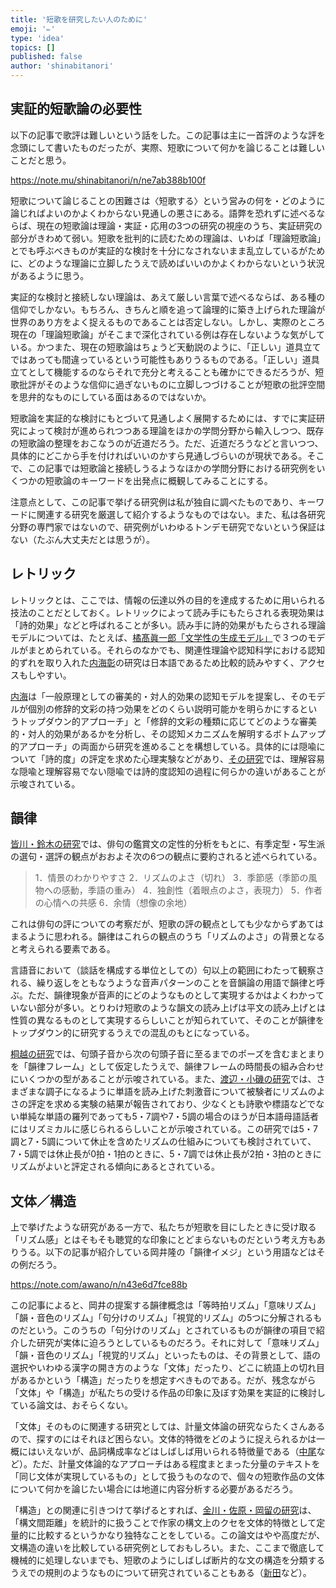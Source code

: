 ```yaml
---
title: '短歌を研究したい人のために'
emoji: '✏️'
type: 'idea'
topics: []
published: false
author: 'shinabitanori'
---
```


## 実証的短歌論の必要性

以下の記事で歌評は難しいという話をした。この記事は主に一首評のような評を念頭にして書いたものだったが、実際、短歌について何かを論じることは難しいことだと思う。

https://note.mu/shinabitanori/n/ne7ab388b100f

短歌について論じることの困難さは〈短歌する〉という営みの何を・どのように論じればよいのかよくわからない見通しの悪さにある。語弊を恐れずに述べるならば、現在の短歌論は理論・実証・応用の3つの研究の視座のうち、実証研究の部分がきわめて弱い。短歌を批判的に読むための理論は、いわば「理論短歌論」とでも呼ぶべきものが実証的な検討を十分になされないまま乱立しているがために、どのような理論に立脚したうえで読めばいいのかよくわからないという状況があるように思う。

実証的な検討と接続しない理論は、あえて厳しい言葉で述べるならば、ある種の信仰でしかない。もちろん、きちんと順を追って論理的に築き上げられた理論が世界のあり方をよく捉えるものであることは否定しない。しかし、実際のところ現在の「理論短歌論」がそこまで深化されている例は存在しないような気がしている。かつまた、現在の短歌論はちょうど天動説のように、「正しい」道具立てではあっても間違っているという可能性もありうるものである。「正しい」道具立てとして機能するのならそれで充分と考えることも確かにできるだろうが、短歌批評がそのような信仰に過ぎないものに立脚しつづけることが短歌の批評空間を思弁的なものにしている面はあるのではないか。

短歌論を実証的な検討にもとづいて見通しよく展開するためには、すでに実証研究によって検討が進められつつある理論をほかの学問分野から輸入しつつ、既存の短歌論の整理をおこなうのが近道だろう。ただ、近道だろうなどと言いつつ、具体的にどこから手を付ければいいのかすら見通しづらいのが現状である。そこで、この記事では短歌論と接続しうるようなほかの学問分野における研究例をいくつかの短歌論のキーワードを出発点に概観してみることにする。

注意点として、この記事で挙げる研究例は私が独自に調べたものであり、キーワードに関連する研究を厳選して紹介するようなものではない。また、私は各研究分野の専門家ではないので、研究例がいわゆるトンデモ研究でないという保証はない（たぶん大丈夫だとは思うが）。

## レトリック

レトリックとは、ここでは、情報の伝達以外の目的を達成するために用いられる技法のことだとしておく。レトリックによって読み手にもたらされる表現効果は「詩的効果」などと呼ばれることが多い。読み手に詩的効果がもたらされる理論モデルについては、たとえば、[橘髙眞一郎「文学性の生成モデル」](https://ci.nii.ac.jp/naid/110007974792)で３つのモデルがまとめられている。それらのなかでも、関連性理論や認知科学における認知的ずれを取り入れた[内海彰](https://researchmap.jp/read0087468/)の研究は日本語であるため比較的読みやすく、アクセスもしやすい。

[内海](https://ci.nii.ac.jp/naid/130004653445)は「一般原理としての審美的・対人的効果の認知モデルを提案し、そのモデルが個別の修辞的文彩の持つ効果をどのくらい説明可能かを明らかにするというトップダウン的アプローチ」と「修辞的文彩の種類に応じてどのような審美的・対人的効果があるかを分析し、その認知メカニズムを解明するボトムアップ的アプローチ」の両面から研究を進めることを構想している。具体的には隠喩について「詩的度」の評定を求めた心理実験などがあり、[その研究](https://ci.nii.ac.jp/naid/40007278523)では、理解容易な隠喩と理解容易でない隠喩では詩的度認知の過程に何らかの違いがあることが示唆されている。

## 韻律

[皆川・鈴木の研究](https://ci.nii.ac.jp/naid/110009511551)では、俳句の鑑賞文の定性的分析をもとに、有季定型・写生派の選句・選評の観点がおおよそ次の6つの観点に要約されると述べられている。

> 1．情景のわかりやすさ 2．リズムのよさ（切れ） 3．季節感（季節の風物への感動，季語の重み） 4．独創性（着眼点のよさ，表現力） 5．作者の心情への共感 6．余情（想像の余地）

これは俳句の評についての考察だが、短歌の評の観点としても少なからずあてはまるように思われる。韻律はこれらの観点のうち「リズムのよさ」の背景となると考えられる要素である。

言語音において（談話を構成する単位としての）句以上の範囲にわたって観察される、繰り返しをともなうような音声パターンのことを音韻論の用語で韻律と呼ぶ。ただ、韻律現象が音声的にどのようなものとして実現するかはよくわかっていない部分が多い。とりわけ短歌のような韻文の読み上げは平文の読み上げとは性質の異なるものとして実現するらしいことが知られていて、そのことが韻律をトップダウン的に研究するうえでの混乱のもとになっている。

[桐越の研究](https://ci.nii.ac.jp/naid/120005350433)では、句頭子音から次の句頭子音に至るまでのポーズを含むまとまりを「韻律フレーム」として仮定したうえで、韻律フレームの時間長の組み合わせにいくつかの型があることが示唆されている。また、[渡辺・小磯の研究](https://jglobal.jst.go.jp/detail?JGLOBAL_ID=201402252138178561)では、さまざまな調子になるように単語を読み上げた刺激音について被験者にリズムのよさの評定を求める実験の結果が報告されており、少なくとも詩歌や標語などでない単純な単語の羅列であっても5・7調や7・5調の場合のほうが日本語母語話者にはリズミカルに感じられるらしいことが示唆されている。この研究では5・7調と7・5調について休止を含めたリズムの仕組みについても検討されていて、7・5調では休止長が0拍・1拍のときに、5・7調では休止長が2拍・3拍のときにリズムがよいと評定される傾向にあるとされている。

## 文体／構造

上で挙げたような研究がある一方で、私たちが短歌を目にしたときに受け取る「リズム感」とはそもそも聴覚的な印象にとどまらないものだという考え方もありうる。以下の記事が紹介している岡井隆の「韻律イメジ」という用語などはその例だろう。

https://note.com/awano/n/n43e6d7fce88b

この記事によると、岡井の提案する韻律概念は「等時拍リズム」「意味リズム」「韻・音色のリズム」「句分けのリズム」「視覚的リズム」の5つに分解されるものだという。このうちの「句分けのリズム」とされているものが韻律の項目で紹介した研究が実体に迫ろうとしているものだろう。それに対して「意味リズム」「韻・音色のリズム」「視覚的リズム」といったものは、その背景として、語の選択やいわゆる漢字の開き方のような「文体」だったり、どこに統語上の切れ目があるかという「構造」だったりを想定すべきものである。だが、残念ながら「文体」や「構造」が私たちの受ける作品の印象に及ぼす効果を実証的に検討している論文は、おそらくない。

「文体」そのものに関連する研究としては、計量文体論の研究ならたくさんあるので、探すのにはそれほど困らない。文体的特徴をどのように捉えられるかは一概にはいえないが、品詞構成率などはしばしば用いられる特徴量である（[中尾](https://ci.nii.ac.jp/naid/110007535705)など）。ただ、計量文体論的なアプローチはある程度まとまった分量のテキストを「同じ文体が実現しているもの」として扱うものなので、個々の短歌作品の文体について何かを論じたい場合には地道に内容分析する必要があるだろう。

「構造」との関連に引きつけて挙げるとすれば、[金川・佐原・岡留の研究](https://www.jstage.jst.go.jp/article/pjsai/JSAI2015/0/JSAI2015_2K11in/_article/-char/ja/)は、「構文間距離」を統計的に扱うことで作家の構文上のクセを文体的特徴として定量的に比較するというかなり独特なことをしている。この論文はやや高度だが、文構造の違いを比較している研究例としておもしろい。また、ここまで徹底して機械的に処理しないまでも、短歌のようにしばしば断片的な文の構造を分類するうえでの規則のようなものについて研究されていることもある（[新田](http://www.eco.nihon-u.ac.jp/about/magazine/shushi/pdf/83_02/83-2_p085-105.pdf)など）。

